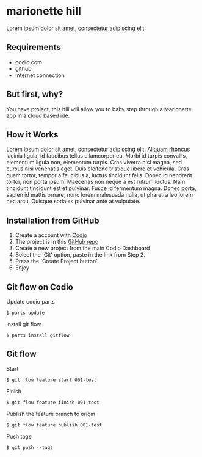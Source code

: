 marionette hill
===============

Lorem ipsum dolor sit amet, consectetur adipiscing elit. 

## Requirements ##

* codio.com
* github 
* internet connection

## But first, why?

You have project, this hill will allow you to baby step through a Marionette app in a cloud based ide. 

## How it Works

Lorem ipsum dolor sit amet, consectetur adipiscing elit. Aliquam rhoncus lacinia ligula, id faucibus tellus ullamcorper eu. Morbi id turpis convallis, elementum ligula non, elementum turpis. Cras viverra nisi magna, sed cursus nisi venenatis eget. Duis eleifend tristique libero et vehicula. Cras quam tortor, tempor a faucibus a, luctus tincidunt felis. Donec id hendrerit tortor, non porta ipsum. Maecenas non neque a est rutrum luctus. Nam tincidunt tincidunt est et pulvinar. Fusce id fermentum magna. Donec porta, sapien id mattis ornare, nunc lorem malesuada nulla, ut pharetra leo lorem nec arcu. Quisque sodales pulvinar ante at vulputate.

## Installation from GitHub

1. Create a account with [Codio](http://www.codio.com)
1. The project is in this [GitHub repo](https://github.com/wisesmile/marionette-001)
1. Create a new project from the main Codio Dashboard
1. Select the 'Git' option, paste in the link from Step 2. 
1. Press the 'Create Project button'.
1. Enjoy

## Git flow on Codio

Update codio parts

```
$ parts update 
```

install git flow

```
$ parts install gitflow
```

## Git flow

Start 

```
$ git flow feature start 001-test
```

Finish

```
$ git flow feature finish 001-test
```

Publish the feature branch to origin

```
$ git flow feature publish 001-test    
```

Push tags

```
$ git push --tags    
```